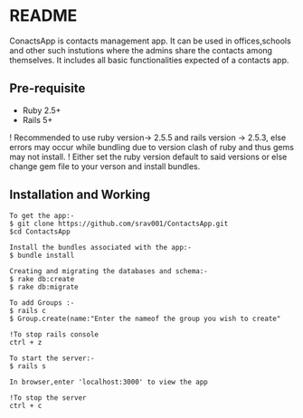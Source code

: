 # README

ConactsApp is contacts management app. It can be used in offices,schools and other such instutions where the admins share the contacts among themselves. It includes all basic functionalities expected of a contacts app.

## Pre-requisite
 * Ruby 2.5+
 * Rails 5+

 ! Recommended to use ruby version-> 2.5.5 and rails version -> 2.5.3, else errors may occur while bundling due to version clash of ruby and thus gems      may not install.
 ! Either set the ruby version default to said versions or else change gem file to your verson and install bundles.  

## Installation and Working
```
To get the app:-
$ git clone https://github.com/srav001/ContactsApp.git
$cd ContactsApp

Install the bundles associated with the app:-
$ bundle install

Creating and migrating the databases and schema:-
$ rake db:create
$ rake db:migrate

To add Groups :-
$ rails c
$ Group.create(name:"Enter the nameof the group you wish to create"

!To stop rails console
ctrl + z

To start the server:-
$ rails s

In browser,enter 'localhost:3000' to view the app

!To stop the server
ctrl + c

```





